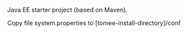 Java EE starter project (based on Maven).

Copy file system.properties to [tomee-install-directory]/conf